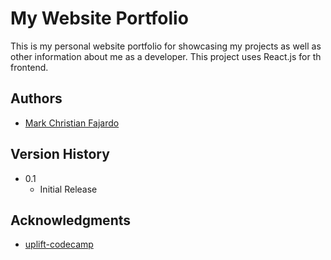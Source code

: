 # My Website Portfolio

This is my personal website portfolio for showcasing my projects as well as other information about me as a developer. This project uses React.js for th frontend.

## Authors

- [Mark Christian Fajardo](cfajardo25@gmail.com)

## Version History

- 0.1
  - Initial Release

## Acknowledgments

- [uplift-codecamp](https://www.upliftcodecamp.com/)
